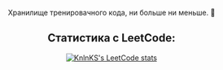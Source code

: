 <div align="center"/>

Хранилище тренировачного кода, ни больше ни меньше. 🥴

## Статистика с LeetCode:

[![KnlnKS's LeetCode stats](https://leetcode-stats-six.vercel.app/api?username=khaphachao-phrachao)](https://github.com/madushadhanushka/github-readme)
